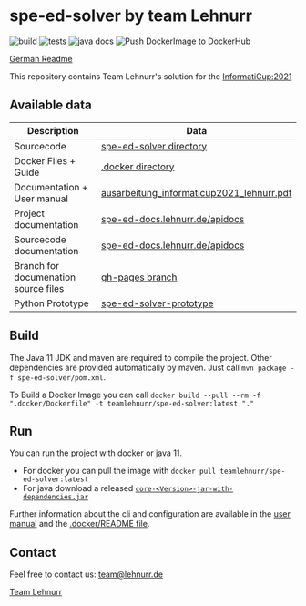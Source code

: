 # spe-ed-solver by team Lehnurr

![build](https://github.com/Lehnurr/spe-ed-solver/workflows/Build/badge.svg)
![tests](https://github.com/Lehnurr/spe-ed-solver/workflows/Tests/badge.svg)
![java docs](https://github.com/Lehnurr/spe-ed-solver/workflows/Update%20Html%20JavaDocs/badge.svg?event=push)
![Push DockerImage to DockerHub](https://github.com/Lehnurr/spe-ed-solver/workflows/Push%20DockerImage%20to%20DockerHub/badge.svg)

[German Readme](README.de-DE.md)

This repository contains Team Lehnurr's solution for the [InformatiCup:2021](https://github.com/informatiCup/informatiCup2021)


## Available data
Description | Data
------------ | -------------
Sourcecode | [spe-ed-solver directory](spe-ed-solver)
Docker Files + Guide | [.docker directory](.docker)
Documentation + User manual | [ausarbeitung_informaticup2021_lehnurr.pdf](elaboration/ausarbeitung_informaticup2021_lehnurr.pdf)
Project documentation | [spe-ed-docs.lehnurr.de/apidocs](https://spe-ed-docs.lehnurr.de/index.html)
Sourcecode documentation | [spe-ed-docs.lehnurr.de/apidocs](https://spe-ed-docs.lehnurr.de/apidocs/index.html)
Branch for documenation source files | [gh-pages branch](https://github.com/Lehnurr/spe-ed-solver/tree/gh-pages)
Python Prototype | [spe-ed-solver-prototype](https://github.com/Lehnurr/spe-ed-solver-prototype)


## Build

The Java 11 JDK and maven are required to compile the project. Other dependencies are provided automatically by maven. Just call  `mvn package -f spe-ed-solver/pom.xml`.

To Build a Docker Image you can call `docker build --pull --rm -f ".docker/Dockerfile" -t teamlehnurr/spe-ed-solver:latest "."`

## Run
You can run the project with docker or java 11.

- For docker you can pull the image with `docker pull teamlehnurr/spe-ed-solver:latest`
- For java download a released [`core-<Version>-jar-with-dependencies.jar`](https://github.com/Lehnurr/spe-ed-solver/releases)
  
Further information about the cli and configuration are available in the [user manual](elaboration/ausarbeitung_informaticup2021_lehnurr.pdf) and the [.docker/README file](/.docker).

## Contact
Feel free to contact us: [team@lehnurr.de](mailto:team@lehnurr.de)

[Team Lehnurr](https://team.lehnurr.de)
